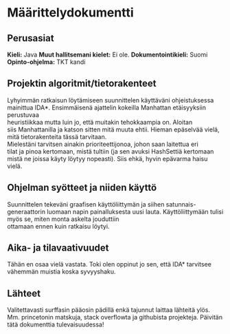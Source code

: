 # Määrittelydokumentti 

## Perusasiat
**Kieli:** Java
**Muut hallitsemani kielet:** Ei ole.
**Dokumentointikieli:** Suomi
**Opinto-ohjelma:** TKT kandi

## Projektin algoritmit/tietorakenteet
Lyhyimmän ratkaisun löytämiseen suunnittelen käyttäväni ohjeistuksessa  
mainittua IDA*.
Ensimmäisenä ajattelin kokeilla Manhattan etäisyyksiin perustuvaa  
heuristiikkaa mutta luin jo, että muitakin tehokkaampia on. Aloitan  
siis Manhattanilla ja katson sitten mitä muuta ehtii.
Hieman epäselvää vielä, mitä tietorakenteita tässä tarvitaan.  
Mielestäni tarvitsen ainakin prioriteettijonoa, johon saan laitettua eri  
tilat ja pinoa kertomaan, mistä tultiin (ja sen avuksi HashSettiä kertomaan  
mistä ne joissa käyty löytyy nopeasti). Siis ehkä, hyvin epävarma haisu  
vielä. 

## Ohjelman syötteet ja niiden käyttö
Suunnittelen tekeväni graafisen käyttöliittymän ja siihen satunnais-  
generaattorin luomaan napin painalluksesta uusi lauta.
Käyttöliittymään tulisi myös se, miten monta askelta jouduttiin  
ottamaan ennen kuin ratkaisu löytyi. 

## Aika- ja tilavaativuudet
Tähän en osaa vielä vastata.
Toki olen oppinut jo sen, että IDA* tarvitsee vähemmän muistia koska 
syvyyshaku.

## Lähteet
Valitettavasti surffasin pääosin pädillä enkä tajunnut laittaa lähteitä ylös.
Mm. princetonin matskuja, stack overflowta ja githubista projekteja. 
Päivitän tätä dokumenttia tulevaisuudessa!

